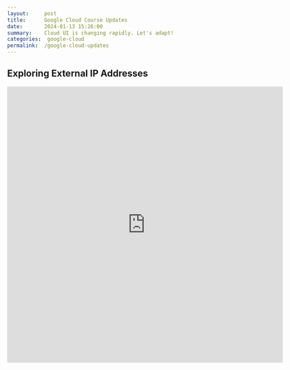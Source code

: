 ```yaml
---
layout:     post
title:      Google Cloud Course Updates
date:       2024-01-13 15:26:00
summary:    Cloud UI is changing rapidly. Let's adapt!
categories:  google-cloud
permalink:  /google-cloud-updates
---
```


## Exploring External IP Addresses 

<iframe src="https://scribehow.com/embed/Exploring_External_IP_Addresses__npv09O-zQ7aUGcS6XOdkSQ?removeLogo=true" width="640" height="640" allowfullscreen frameborder="0"></iframe>
